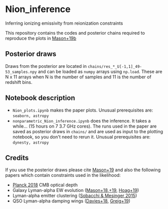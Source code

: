 # Nion_inference
Inferring ionizing emissivity from reionization constraints

This repository contains the codes and posterior chains required to reproduce the plots in [Mason+19b](https://ui.adsabs.harvard.edu/abs/2019arXiv190711332M/abstract)

## Posterior draws

Draws from the posterior are located in `chains/res_*_U[-1,1]_49-53_samples.npy` and can be loaded as `numpy` arrays using `np.load`. These are N x 11 arrays when N is the number of samples and 11 is the number of redshift bins.

## Notebook description

- `Nion_plots.ipynb` makes the paper plots. Unusual prerequisites are: `seaborn, astropy`
- `nonparametric_Nion_inference.ipynb` does the inference. It takes a while... (15 hours on 7 3.7 GHz cores). The runs used in the paper are saved as posterior draws in `chains/` and are used as input to the plotting notebook, so you don't need to rerun it. Unusual prerequisites are: `dynesty, astropy`

## Credits

If you use the posterior draws please cite [Mason+19]() and also the following papers which contain constraints used in the likelihood:

- [Planck 2018](https://ui.adsabs.harvard.edu/abs/2018arXiv180706209P/abstract) CMB optical depth
- Galaxy Lyman-alpha EW evolution ([Mason+18](https://ui.adsabs.harvard.edu/abs/2018ApJ...856....2M/abstract),[+19](https://ui.adsabs.harvard.edu/abs/2019MNRAS.485.3947M/abstract), [Hoag+19](https://ui.adsabs.harvard.edu/abs/2019arXiv190109001H/abstract))
- Lyman-alpha emitter clustering ([Sobacchi & Mesinger 2015](https://ui.adsabs.harvard.edu/abs/2015MNRAS.453.1843S/abstract))
- QSO Lyman-alpha damping wings ([Davies+18](https://ui.adsabs.harvard.edu/abs/2018ApJ...864..142D/abstract), [Greig+19](https://ui.adsabs.harvard.edu/abs/2019MNRAS.484.5094G/abstract))


